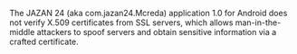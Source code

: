 The JAZAN 24 (aka com.jazan24.Mcreda) application 1.0 for Android does not verify X.509 certificates from SSL servers, which allows man-in-the-middle attackers to spoof servers and obtain sensitive information via a crafted certificate.